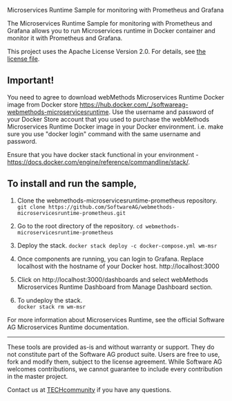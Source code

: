 Microservices Runtime Sample for monitoring with Prometheus and Grafana

The Microservices Runtime Sample for monitoring with Prometheus and Grafana allows you to run Microservices runtime in Docker container and monitor it with Prometheus and Grafana. 

This project uses the Apache License Version 2.0. For details, see [the license file](LICENSE).

Important!
--

You need to agree to download webMethods Microservices Runtime Docker image from Docker store https://hub.docker.com/_/softwareag-webmethods-microservicesruntime. Use the username and password of your Docker Store account that you used to purchase the webMethods Microservices Runtime Docker image in your Docker environment. i.e. make sure you use "docker login" command with the same username and password.

Ensure that you have docker stack functional in your environment - https://docs.docker.com/engine/reference/commandline/stack/.

To install and run the sample, 
--

1.	Clone the webmethods-microservicesruntime-prometheus repository.
`git clone https://github.com/SoftwareAG/webmethods-microservicesruntime-prometheus.git`

2.	Go to the root directory of the repository.
`cd webmethods-microservicesruntime-prometheus`

3.	Deploy the stack.
`docker stack deploy -c docker-compose.yml wm-msr`

4.	Once components are running, you can login to Grafana. Replace localhost with the hostname of your Docker host.
http://localhost:3000

5. Click on http://localhost:3000/dashboards and select webMethods Microservices Runtime Dashboard from Manage Dashboard section.

6. To undeploy the stack.<br/>
`docker stack rm wm-msr`

For more information about Microservices Runtime, see the official Software AG Microservices Runtime documentation.

______________________
These tools are provided as-is and without warranty or support. They do not constitute part of the Software AG product suite. Users are free to use, fork and modify them, subject to the license agreement. While Software AG welcomes contributions, we cannot guarantee to include every contribution in the master project.

Contact us at [TECHcommunity](mailto:technologycommunity@softwareag.com?subject=Github/SoftwareAG) if you have any questions.
